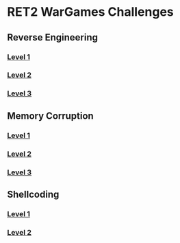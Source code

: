 # RET2 WarGames Challenges

## Reverse Engineering

### [Level 1](./Reverse-Engineering/level-1.md)
### [Level 2](./Reverse-Engineering/level-2.md)
### [Level 3](./Reverse-Engineering/level-3.md)

## Memory Corruption

### [Level 1](./Memory-Corruption/level-1.md)
### [Level 2](./Memory-Corruption/level-2.md)
### [Level 3](./Memory-Corruption/level-3.md)

## Shellcoding

### [Level 1](./Shellcoding/level-1.md)
### [Level 2](./Shellcoding/level-2.md)

